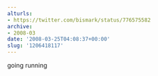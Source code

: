 ```yaml
---
alturls:
- https://twitter.com/bismark/status/776575582
archive:
- 2008-03
date: '2008-03-25T04:08:37+00:00'
slug: '1206418117'
---
```


going running

